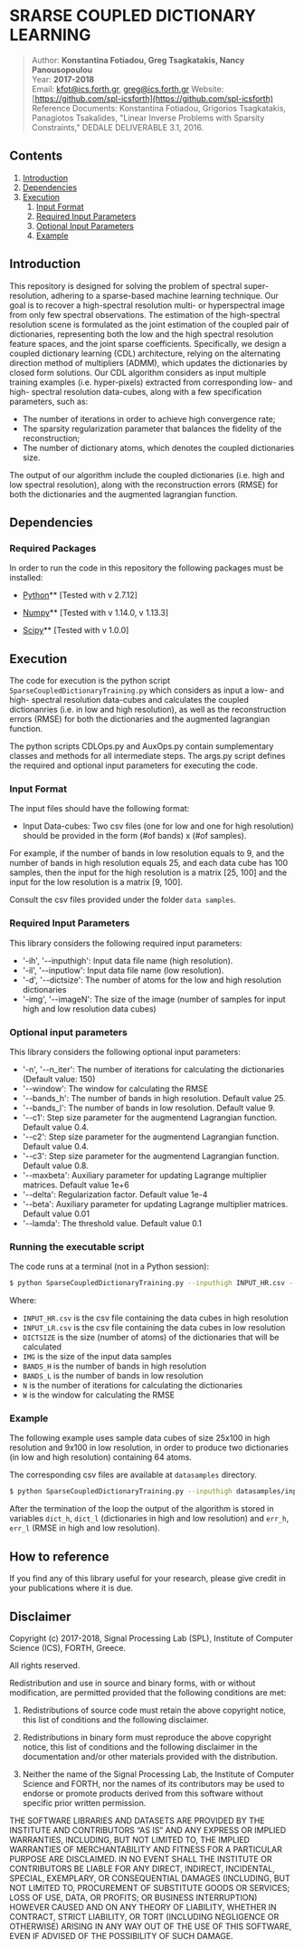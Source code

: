 SRARSE COUPLED DICTIONARY LEARNING
=============

> Author: **Konstantina Fotiadou, Greg Tsagkatakis, Nancy Panousopoulou**  
> Year: **2017-2018**   
> Email: [kfot@ics.forth.gr](mailto:kfot@ics.forth.gr), [greg@ics.forth.gr](mailto:greg@ics.forth.gr)
> Website: [https://github.com/spl-icsforth](https://github.com/spl-icsforth)  
> Reference Documents: Konstantina  Fotiadou, Grigorios Tsagkatakis, Panagiotos Tsakalides, "Linear Inverse Problems with Sparsity Constraints," DEDALE DELIVERABLE 3.1, 2016.  

Contents
------------
1. [Introduction](#intro_anchor)
1. [Dependencies](#depend_anchor)
1. [Execution](#exe_anchor)
    1. [Input Format](#in_format)
    1. [Required Input Parameters](#required)
    1. [Optional Input Parameters](#optional)
    1. [Example](#eg_anchor)


<a name="intro_anchor"></a>
## Introduction

This repository is designed for solving the problem of spectral super-resolution, adhering to a sparse-based machine learning technique. Our goal is to recover a high-spectral resolution multi- or hyperspectral image from only few spectral observations. The estimation of the high-spectral resolution scene is formulated as the joint estimation of the coupled pair of dictionaries, representing both the low and the high spectral resolution feature spaces, and the joint sparse coefficients. Specifically, we design a coupled dictionary learning (CDL) architecture, relying on the alternating direction method of multipliers (ADMM), which updates the dictionaries by closed form solutions. 
Our CDL algorithm considers as input multiple training examples (i.e. hyper-pixels) extracted from corresponding low- and high- spectral resolution data-cubes, along with a few specification parameters, such as: 

* The number of iterations in order to achieve high convergence rate;
* The sparsity regularization parameter that balances the fidelity of the reconstruction;
* The number of dictionary atoms, which denotes the coupled dictionaries size.

The output of our algorithm include the coupled dictionaries (i.e. high and low spectral resolution), along with the reconstruction errors (RMSE) for both the dictionaries and the augmented lagrangian function.

<a name="depend_anchor"></a>
## Dependencies

<a name="required_package"></a>
### Required Packages

In order to run the code in this repository the following packages must be installed:

* [Python](https://www.python.org/)</a>**
[Tested with v 2.7.12]

* [Numpy](http://www.numpy.org/)** [Tested with v 1.14.0, v 1.13.3]

* [Scipy](http://www.scipy.org/)** [Tested with v 1.0.0]


<a name="exe_anchor"></a>
## Execution

The code for execution is the python script ``SparseCoupledDictionaryTraining.py`` which considers as input a low- and high- spectral resolution data-cubes and calculates the coupled dictionanries (i.e. in low and high resolution), as well as the reconstruction errors (RMSE) for both the dictionaries and the augmented lagrangian function.

The python scripts CDLOps.py and AuxOps.py contain sumplementary classes and methods for all intermediate steps. The args.py script defines the required and optional input parameters for executing the code.

<a name="in_format"></a>
### Input Format

The input files should have the following format:

- Input Data-cubes: Two csv files (one for low and one for high resolution) should be provided in the form (#of bands) x (#of samples). 

For example, if the number of bands in low resolution equals to 9, and the number of bands in high resolution equals 25, and each data cube has 100 samples, then the input for the high resolution is a matrix [25, 100] and the input for the low resolution is a matrix [9, 100].

Consult the csv files provided under the folder `data samples`.

<a name="required"></a>
### Required Input Parameters

This library considers the following required input parameters:

* '-ih', '--inputhigh': Input data file name (high resolution).
* '-il', '--inputlow': Input data file name (low resolution).
* '-d', '--dictsize': The number of atoms for the low and high resolution dictionaries
* '-img', '--imageN': The size of the image (number of samples for input high and low resolution data cubes)

<a name="optional"></a>
### Optional input parameters
This library considers the following optional input parameters:

* '-n', '--n_iter': The number of iterations for calculating the dictionaries (Default value: 150)
* '--window': The window for calculating the RMSE
* '--bands_h': The number of bands in high resolution. Default value 25.
* '--bands_l': The number of bands in low resolution. Default value 9.
* '--c1': Step size parameter for the augmentend Lagrangian function. Default value 0.4.
* '--c2': Step size parameter for the augmentend Lagrangian function. Default value 0.4.
* '--c3': Step size parameter for the augmentend Lagrangian function. Default value 0.8.
* '--maxbeta': Auxiliary parameter for updating Lagrange multiplier matrices. Default value 1e+6
* '--delta': Regularization factor. Default value 1e-4
* '--beta': Auxiliary parameter for updating Lagrange multiplier matrices. Default value 0.01
* '--lamda': The threshold value. Default value 0.1


<a name="py_ex"></a>
### Running the executable script

The code runs at a terminal (not in a Python session):

```bash
$ python SparseCoupledDictionaryTraining.py --inputhigh INPUT_HR.csv --inputlow INPUT_LR.csv --dictsize DICTSIZE --imageN IMG --bands_h BANDS_H --bands_l BANDS_L --n_iter N --window W
```

Where:

* `INPUT_HR.csv` is the csv file containing the data cubes in high resolution
* `INPUT_LR.csv` is the csv file containing the data cubes in low resolution
* `DICTSIZE` is the size (number of atoms) of the dictionaries that will be calculated
* `IMG` is the size of the input data samples
* `BANDS_H` is the number of bands in high resolution
* `BANDS_L` is the number of bands in low resolution
* `N` is the number of iterations for calculating the dictionaries
* `W` is the window for calculating the RMSE


<a name="eg_anchor"></a>
### Example

The following example uses sample data cubes of size 25x100 in high resolution and 9x100 in low resolution, in order to produce two dictionaries (in low and high resolution) containing 64 atoms.

The corresponding csv files are available at ``datasamples`` directory.


```bash
$ python SparseCoupledDictionaryTraining.py --inputhigh datasamples/input_hr.csv --inputlow datasamples/input_lr.csv --dictsize 64 --imageN 100 --bands_h 25 --bands_l 9 --n_iter 100 --window 10
```
After the termination of the loop the output of the algorithm is stored in variables `dict_h`, `dict_l` (dictionaries in high and low resolution) and `err_h`, `err_l` (RMSE in high and low resolution).

## How to reference
If you find any of this library useful for your research, please give credit in your publications where it is due.

## Disclaimer
Copyright (c) 2017-2018, Signal Processing Lab (SPL), Institute of Computer Science (ICS), FORTH, Greece.

All rights reserved.

Redistribution and use in source and binary forms, with or without modification, are permitted provided that the following conditions are met:

1. Redistributions of source code must retain the above copyright notice, this list of conditions and the following disclaimer.

2. Redistributions in binary form must reproduce the above copyright notice, this list of conditions and the following disclaimer in the documentation and/or other materials provided with the distribution.

3. Neither the name of the Signal Processing Lab, the Institute of Computer Science and FORTH, nor the names of its contributors may be used to endorse or promote products derived from this software without specific prior written permission.

THE SOFTWARE LIBRARIES AND DATASETS ARE PROVIDED BY THE INSTITUTE AND CONTRIBUTORS “AS IS” AND ANY EXPRESS OR IMPLIED WARRANTIES, INCLUDING, BUT NOT LIMITED TO, THE IMPLIED WARRANTIES OF MERCHANTABILITY AND FITNESS FOR A PARTICULAR PURPOSE ARE DISCLAIMED. IN NO EVENT SHALL THE INSTITUTE OR CONTRIBUTORS BE LIABLE FOR ANY DIRECT, INDIRECT, INCIDENTAL, SPECIAL, EXEMPLARY, OR CONSEQUENTIAL DAMAGES (INCLUDING, BUT NOT LIMITED TO, PROCUREMENT OF SUBSTITUTE GOODS OR SERVICES; LOSS OF USE, DATA, OR PROFITS; OR BUSINESS INTERRUPTION) HOWEVER CAUSED AND ON ANY THEORY OF LIABILITY, WHETHER IN CONTRACT, STRICT LIABILITY, OR TORT (INCLUDING NEGLIGENCE OR OTHERWISE) ARISING IN ANY WAY OUT OF THE USE OF THIS SOFTWARE, EVEN IF ADVISED OF THE POSSIBILITY OF SUCH DAMAGE.
